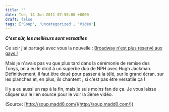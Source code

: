 ```yaml
---
title: ''
date: Tue, 14 Jun 2011 07:50:06 +0000
draft: false
tags: ['Soup', 'Uncategorized', 'Vidéo']
---
```


_**C'est sûr, les meilleurs sont versatiles**_

Ce soir j'ai partagé avec vous la nouvelle : [Broadway n'est plus réservé aux gays !](http://soup.madd0.com/post/6500547317/broadways-not-just-for-gays-anymore)

Mais je n'avais pas vu que plus tard dans la cérémonie de remise des Tonys, on a eu le droit à un superbe duo de NPH avec Hugh Jackman. Définitivement, il faut être doué pour passer à la télé, sur le grand écran, sur les planches et, en plus, ils chantent ; si c'est pas être versatile ça !

Il y a eu aussi un rap à la fin, mais je suis moins fan de ça. Je vous laisse cliquer sur le lien source pour le voir la 3ème vidéo.

(Source: [http://soup.madd0.com/](http://soup.madd0.com/))